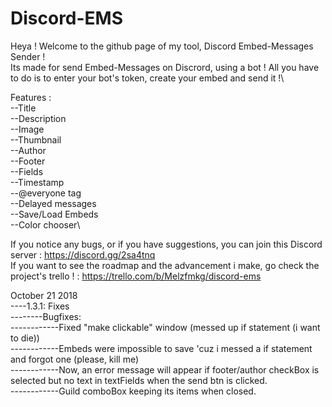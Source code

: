 # Discord-EMS
Heya ! Welcome to the github page of my tool, Discord Embed-Messages Sender !\
Its made for send Embed-Messages on Discrord, using a bot ! All you have to do is to enter your bot's token, create your embed and send it !\

Features :\
--Title\
--Description\
--Image\
--Thumbnail\
--Author\
--Footer\
--Fields\
--Timestamp\
--@everyone tag\
--Delayed messages\
--Save/Load Embeds\
--Color chooser\

If you notice any bugs, or if you have suggestions, you can join this Discord server : https://discord.gg/2sa4tnq \
If you want to see the roadmap and the advancement i make, go check the project's trello ! : https://trello.com/b/Melzfmkg/discord-ems 
  

October 21 2018\
----1.3.1: Fixes\
--------Bugfixes:\
------------Fixed "make clickable" window (messed up if statement (i want to die))\
------------Embeds were impossible to save 'cuz i messed a if statement and forgot one (please, kill me)\
------------Now, an error message will appear if footer/author checkBox is selected but no text in textFields when the send btn is clicked.\
------------Guild comboBox keeping its items when closed.
